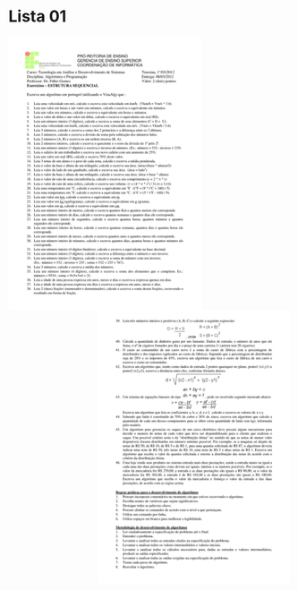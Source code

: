 # Lista 01

<img align="left" alt="pág. 1" src="file/Algoritmos_e_Programacao_2021-1_Exercicio-01-1.png" width="345"/>
<img align="right" alt="pág. 2" src="file/Algoritmos_e_Programacao_2021-1_Exercicio-01-2.png" width="345"/>
